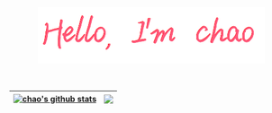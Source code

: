 <!--
**zhangchaochao-fit2cloud/zhangchaochao-fit2cloud** is a ✨ _special_ ✨ repository because its `README.md` (this file) appears on your GitHub profile.

Here are some ideas to get you started:

- 🔭 I’m currently working on ...
- 🌱 I’m currently learning ...
- 👯 I’m looking to collaborate on ...
- 🤔 I’m looking for help with ...
- 💬 Ask me about ...
- 📫 How to reach me: ...
- 😄 Pronouns: ...
- ⚡ Fun fact: ...
-->

<p align="center"><a href="https://zcdecay.github.io/"><img width="80%" alt="Hello, I'm chao!" src="./assets/gh-readme-header.png" /></a></p>

<br />

| <a href="https://github.com/anuraghazra/github-readme-stats"><img align="center" src="https://github-readme-stats.vercel.app/api?username=zhangchaochao-fit2cloud&count_private=true&theme=dracula&show_icons=true" alt="chao's github stats" /></a> | <a href="https://github.com/anuraghazra/github-readme-stats"><img align="center" src="https://github-readme-stats.vercel.app/api/top-langs/?username=zhangchaochao-fit2cloud&layout=compact&theme=buefy&hide_border=true" /></a> |
|------------------------------------------------------------------------------------------------------------------------------------------------------------------------------------------------------------------------------------------------------|-----------------------------------------------------------------------------------------------------------------------------------------------------------------------------------------------------------|
